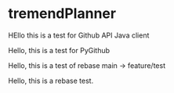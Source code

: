 # tremendPlanner

HEllo this is a test for Github API Java client 

Hello, this is a test for PyGithub 

Hello, this is a test of rebase main -> feature/test

Hello, this is a rebase test. 
